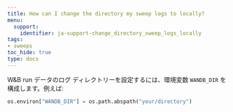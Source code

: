 ```yaml
---
title: How can I change the directory my sweep logs to locally?
menu:
  support:
    identifier: ja-support-change_directory_sweep_logs_locally
tags:
- sweeps
toc_hide: true
type: docs
---
```


W&B run データのログ ディレクトリーを設定するには、環境変数 `WANDB_DIR` を構成します。例えば:

```python
os.environ["WANDB_DIR"] = os.path.abspath("your/directory")
```